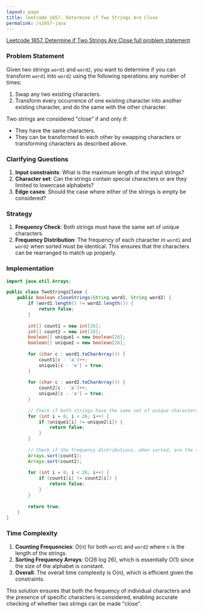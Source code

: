 ```yaml
---
layout: page
title: leetcode 1657. Determine if Two Strings Are Close
permalink: /s1657-java
---
```

[Leetcode 1657. Determine if Two Strings Are Close full problem statement](https://algoadvance.github.io/algoadvance/l1657)
### Problem Statement
Given two strings `word1` and `word2`, you want to determine if you can transform `word1` into `word2` using the following operations any number of times:

1. Swap any two existing characters.
2. Transform every occurrence of one existing character into another existing character, and do the same with the other character.

Two strings are considered "close" if and only if:
- They have the same characters.
- They can be transformed to each other by swapping characters or transforming characters as described above.

### Clarifying Questions
1. **Input constraints**: What is the maximum length of the input strings?
2. **Character set**: Can the strings contain special characters or are they limited to lowercase alphabets?
3. **Edge cases**: Should the case where either of the strings is empty be considered?

### Strategy
1. **Frequency Check**: Both strings must have the same set of unique characters.
2. **Frequency Distribution**: The frequency of each character in `word1` and `word2` when sorted must be identical. This ensures that the characters can be rearranged to match up properly.

### Implementation

```java
import java.util.Arrays;

public class TwoStringsClose {
    public boolean closeStrings(String word1, String word2) {
        if (word1.length() != word2.length()) {
            return false;
        }
        
        int[] count1 = new int[26];
        int[] count2 = new int[26];
        boolean[] unique1 = new boolean[26];
        boolean[] unique2 = new boolean[26];
        
        for (char c : word1.toCharArray()) {
            count1[c - 'a']++;
            unique1[c - 'a'] = true;
        }
        
        for (char c : word2.toCharArray()) {
            count2[c - 'a']++;
            unique2[c - 'a'] = true;
        }
        
        // Check if both strings have the same set of unique characters
        for (int i = 0; i < 26; i++) {
            if (unique1[i] != unique2[i]) {
                return false;
            }
        }
        
        // Check if the frequency distributions, when sorted, are the same
        Arrays.sort(count1);
        Arrays.sort(count2);
        
        for (int i = 0; i < 26; i++) {
            if (count1[i] != count2[i]) {
                return false;
            }
        }
        
        return true;
    }
}
```

### Time Complexity
1. **Counting Frequencies**: O(n) for both `word1` and `word2` where `n` is the length of the strings.
2. **Sorting Frequency Arrays**: O(26 log 26), which is essentially O(1) since the size of the alphabet is constant.
3. **Overall**: The overall time complexity is O(n), which is efficient given the constraints.

This solution ensures that both the frequency of individual characters and the presence of specific characters is considered, enabling accurate checking of whether two strings can be made "close".